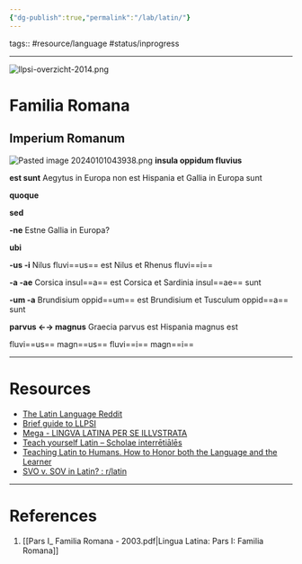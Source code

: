 ```yaml
---
{"dg-publish":true,"permalink":"/lab/latin/"}
---
```


tags:: #resource/language #status/inprogress 

---

![llpsi-overzicht-2014.png](/img/user/Utilities/Attachments/llpsi-overzicht-2014.png)

# Familia Romana

## Imperium Romanum
![Pasted image 20240101043938.png](/img/user/Utilities/Attachments/Pasted%20image%2020240101043938.png)
**insula oppidum fluvius**

**est sunt** 
Aegytus in Europa non est
Hispania et Gallia in Europa sunt

**quoque**

**sed**

**-ne**
Estne Gallia in Europa?

**ubi**

**-us -i**
Nilus fluvi==us== est
Nilus et Rhenus fluvi==i==

**-a -ae**
Corsica insul==a== est
Corsica et Sardinia insul==ae== sunt

**-um -a**
Brundisium oppid==um== est
Brundisium et Tusculum oppid==a== sunt

**parvus ←→ magnus**
Graecia parvus est
Hispania magnus est

fluvi==us== magn==us==
fluvi==i== magn==i==


---
# Resources
- [The Latin Language Reddit](https://www.reddit.com/r/latin/)
- [Brief guide to LLPSI](https://docs.google.com/document/d/1PB5HPz2wBDgqWXPnn5ONgZicOPv8P7LbODvkCxjpI3w/edit)
- [Mega - LINGVA LATINA PER SE ILLVSTRATA](https://mega.nz/folder/M0hwyQzL#20GOGSWjE3ltZSNoIkMXlQ)
- [Teach yourself Latin – Scholae interrētiālēs](https://scholaeinterretiales.wordpress.com/teach-yourself-latin/)
- [Teaching Latin to Humans. How to Honor both the Language and the Learner](https://omnivore.app/GR1D/teaching-latin-to-humans-how-to-honor-both-the-language-and-the--18c3e842e2c)
- [SVO v. SOV in Latin? : r/latin](https://www.reddit.com/r/latin/comments/18lccbr/svo_v_sov_in_latin/)

---
# References
1. [[Pars I_ Familia Romana - 2003.pdf|Lingua Latina: Pars I: Familia Romana]]